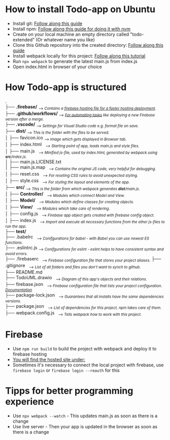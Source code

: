 # How to install Todo-app on Ubuntu

- Install git: [Follow along this guide](https://github.com/git-guides/install-git)
- Install npm: [Follow along this guide for doing it with nvm](https://github.com/TheOdinProject/curriculum/blob/master/foundations/installations/installing_node.md)
- Create on your local machine an empty directory called "todo-extended" (Or whatever name you like)
- Clone this Github repository into the created directory: [Follow along this guide](https://www.techiedelight.com/clone-a-git-repository-into-specific-folder/)
- Install webpack locally for this project: [Follow along this tutorial](https://webpack.js.org/guides/getting-started/)
- Run `npx webpack` to generate the latest main.js from index.js
- Open index.html in browser of your choice 

# How Todo-app is structured

.  
├── **.firebase/** <sub> --> *Contains a [firebase hosting file for a faster hosting deployment](https://stackoverflow.com/questions/52130772/whats-the-purpose-of-firebase-hosting-alphanum-cache).*</sub>   
├── **.github/workflows/** <sub> --> *[For automating tasks](https://docs.github.com/en/actions/learn-github-actions/understanding-github-actions) like deploying a new Firebase version after a merge.*</sub>  
├── **.vscode/** <sub> --> *Settings for Visual Studio code e.g. format file on save.*</sub>   
├── **dist/** <sub> --> *This is the folder with the files to be served.*</sub>   
│   ├── favicon.ico <sub> --> *Image which gets displayed in Browser tab.*</sub>    
│   ├── index.html &nbsp;  <sub> --> *Starting point of app, loads main.js and style files.*</sub>   
│   ├── main.js &nbsp; <sub> --> *Minified js-file, used by index.html, generated by webpack using **src**/index.js.*</sub>  
│   ├── main.js.LICENSE.txt  
│   ├── main.js.map &nbsp; <sub> --> *Contains the original JS code, very helpful for debugging.*</sub>   
│   ├── reset.css &nbsp; <sub> --> *For reseting CSS rules to avoid unexpected styling.*</sub>   
│   ├── style.css &nbsp; <sub> --> *For styling the layout and elements of the app.*</sub>   
├── **src/** <sub> --> *This is the folder from which webpack generates **dist**/main.js.*</sub>     
│   ├── **Controller/** &nbsp; <sub> --> *Modules which connect Model and View.*</sub>  
│   ├── **Model/** &nbsp; <sub> --> *Modules which define classes for creating objects.*</sub>  
│   ├── **View/** &nbsp; <sub> --> *Modules which take care of rendering.*</sub>  
│   ├── config.js &nbsp; <sub> --> *Firebase app object gets created with firebase config object.*</sub>  
│   ├── index.js &nbsp; <sub> --> *Import and execute all necessary functions from the other js-files to run the app.*</sub>  
├── **test/**  
├── .babelrc &nbsp; <sub> --> *Conifgurations for babel - with Babel you can use newest ES functions.*</sub>  
├── .eslintrc.js  <sub> --> *Conifgurations for eslint - eslint helps to have consistent syntax and avoid errors.*</sub>  
├── .firebaserc &nbsp; <sub> --> *Firebase configuration file that stores your project aliases.*</sub>
├── .gitignore &nbsp; <sub> --> *List of all folders and files you don't want to synch to github.*</sub>  
├── README.md  
├── TodoUML.drawio  &nbsp; <sub> --> *Diagram of this app's objects and their relations.*</sub>  
├── firebase.json  &nbsp; <sub> --> *Firebase configuration file that lists your project configuration. [Documentation](https://github.com/DavidMatalik/todo-extended/wiki/Firebase.json-Dokumentation)*</sub>  
├── package-lock.json &nbsp; <sub> --> *Guarantees that all installs have the same dependencies versions.*</sub>  
├── package.json &nbsp; <sub> --> *List of dependencies for this project, npm takes care of them.*</sub>  
├── webpack.config.js &nbsp; <sub> --> *Tells webpack how to work with this project.*</sub>  

# Firebase 

- Use `npm run build` to build the project with webpack and deploy it to firebase hosting 
- [You will find the hosted site under:](https://todo-extended.web.app)
- Sometimes it's necessary to connect the local project with firebase, use `firebase login` or `firebase login --reauth` for this

# Tipps for better programming experience

- Use `npx webpack --watch` - This updates main.js as soon as there is a change
- Use live server - Then your app is updated in the browser as soon as there is a change
